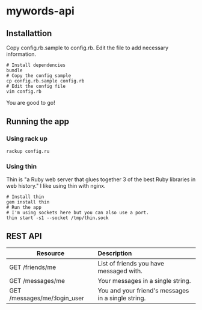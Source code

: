 mywords-api
===========

## Installattion

Copy config.rb.sample to config.rb. Edit the file to add necessary information.

```shell
# Install dependencies
bundle
# Copy the config sample
cp config.rb.sample config.rb
# Edit the config file
vim config.rb
```
You are good to go!

## Running the app

### Using rack up

```shell
rackup config.ru
```

### Using thin

Thin is "a Ruby web server that glues together 3 of the best Ruby libraries in web history." I like using thin with nginx.

```shell
# Install thin
gem install thin
# Run the app
# I'm using sockets here but you can also use a port.
thin start -s1 --socket /tmp/thin.sock
```

## REST API

| Resource | Description|
| ------------- |:-----|
| GET /friends/me | List of friends you have messaged with. |
| GET /messages/me | Your messages in a single string. |
| GET /messages/me/:login_user | You and your friend's messages in a single string. |
